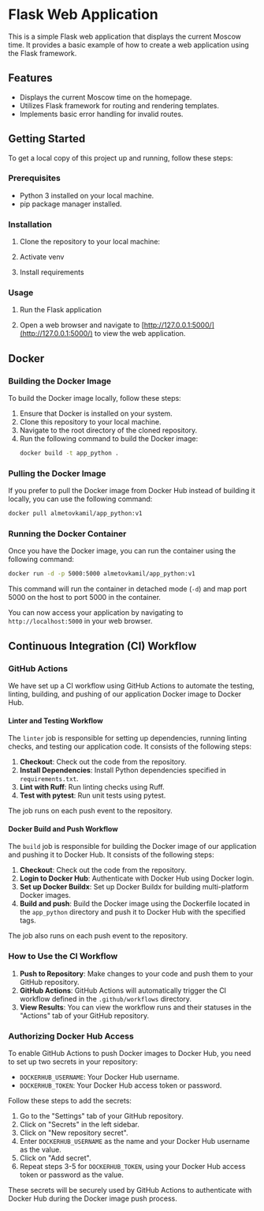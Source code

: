 # Flask Web Application

This is a simple Flask web application that displays the current Moscow time. It provides a basic example of how to create a web application using the Flask framework.

## Features

- Displays the current Moscow time on the homepage.
- Utilizes Flask framework for routing and rendering templates.
- Implements basic error handling for invalid routes.

## Getting Started

To get a local copy of this project up and running, follow these steps:

### Prerequisites

- Python 3 installed on your local machine.
- pip package manager installed.

### Installation

1. Clone the repository to your local machine:

2. Activate venv

3. Install requirements

### Usage

1. Run the Flask application

2. Open a web browser and navigate to [http://127.0.0.1:5000/](http://127.0.0.1:5000/) to view the web application.

## Docker

### Building the Docker Image

To build the Docker image locally, follow these steps:

1. Ensure that Docker is installed on your system.
2. Clone this repository to your local machine.
3. Navigate to the root directory of the cloned repository.
4. Run the following command to build the Docker image:
   ```bash
   docker build -t app_python .
   ```

### Pulling the Docker Image

If you prefer to pull the Docker image from Docker Hub instead of building it locally, you can use the following command:

```bash
docker pull almetovkamil/app_python:v1
```

### Running the Docker Container

Once you have the Docker image, you can run the container using the following command:

```bash
docker run -d -p 5000:5000 almetovkamil/app_python:v1
```
This command will run the container in detached mode (`-d`) and map port 5000 on the host to port 5000 in the container.

You can now access your application by navigating to `http://localhost:5000` in your web browser.

## Continuous Integration (CI) Workflow

### GitHub Actions

We have set up a CI workflow using GitHub Actions to automate the testing, linting, building, and pushing of our application Docker image to Docker Hub.

#### Linter and Testing Workflow

The `linter` job is responsible for setting up dependencies, running linting checks, and testing our application code. It consists of the following steps:

1. **Checkout**: Check out the code from the repository.
2. **Install Dependencies**: Install Python dependencies specified in `requirements.txt`.
3. **Lint with Ruff**: Run linting checks using Ruff.
4. **Test with pytest**: Run unit tests using pytest.

The job runs on each push event to the repository.

#### Docker Build and Push Workflow

The `build` job is responsible for building the Docker image of our application and pushing it to Docker Hub. It consists of the following steps:

1. **Checkout**: Check out the code from the repository.
2. **Login to Docker Hub**: Authenticate with Docker Hub using Docker login.
3. **Set up Docker Buildx**: Set up Docker Buildx for building multi-platform Docker images.
4. **Build and push**: Build the Docker image using the Dockerfile located in the `app_python` directory and push it to Docker Hub with the specified tags.

The job also runs on each push event to the repository.

### How to Use the CI Workflow

1. **Push to Repository**: Make changes to your code and push them to your GitHub repository.
2. **GitHub Actions**: GitHub Actions will automatically trigger the CI workflow defined in the `.github/workflows` directory.
3. **View Results**: You can view the workflow runs and their statuses in the "Actions" tab of your GitHub repository.

### Authorizing Docker Hub Access

To enable GitHub Actions to push Docker images to Docker Hub, you need to set up two secrets in your repository:

- `DOCKERHUB_USERNAME`: Your Docker Hub username.
- `DOCKERHUB_TOKEN`: Your Docker Hub access token or password.

Follow these steps to add the secrets:

1. Go to the "Settings" tab of your GitHub repository.
2. Click on "Secrets" in the left sidebar.
3. Click on "New repository secret".
4. Enter `DOCKERHUB_USERNAME` as the name and your Docker Hub username as the value.
5. Click on "Add secret".
6. Repeat steps 3-5 for `DOCKERHUB_TOKEN`, using your Docker Hub access token or password as the value.

These secrets will be securely used by GitHub Actions to authenticate with Docker Hub during the Docker image push process.
